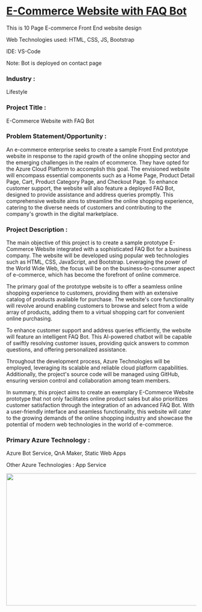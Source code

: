 # <a href="https://ashy-forest-0978d2910.azurestaticapps.net/index.html">E-Commerce Website with FAQ Bot</a>

This is 10 Page E-commerce Front End website design

Web Technologies used: HTML, CSS, JS, Bootstrap

IDE: VS-Code

Note: Bot is deployed on contact page

### Industry :
Lifestyle


### Project Title :
E-Commerce Website with FAQ Bot


### Problem Statement/Opportunity :
An e-commerce enterprise seeks to create a sample Front End prototype website in response to the rapid growth of the online shopping sector and the emerging challenges in the realm of ecommerce. They have opted for the Azure Cloud Platform to accomplish this goal. The envisioned website will encompass essential components such as a Home Page, Product Detail Page, Cart, Product Category Page, and Checkout Page. To enhance customer support, the website will also feature a deployed FAQ Bot, designed to provide assistance and address queries promptly. This comprehensive website aims to streamline the online shopping experience, catering to the diverse needs of customers and contributing to the company's growth in the digital marketplace.

### Project Description :
The main objective of this project is to create a sample prototype E-Commerce Website integrated with a sophisticated FAQ Bot for a business company. The website will be developed using popular web technologies such as HTML, CSS, JavaScript, and Bootstrap. Leveraging the power of the World Wide Web, the focus will be on the business-to-consumer aspect of e-commerce, which has become the forefront of online commerce.

The primary goal of the prototype website is to offer a seamless online shopping experience to customers, providing them with an extensive catalog of products available for purchase. The website's core functionality will revolve around enabling customers to browse and select from a wide array of products, adding them to a virtual shopping cart for convenient online purchasing.

To enhance customer support and address queries efficiently, the website will feature an intelligent FAQ Bot. This AI-powered chatbot will be capable of swiftly resolving customer issues, providing quick answers to common questions, and offering personalized assistance.

Throughout the development process, Azure Technologies will be employed, leveraging its scalable and reliable cloud platform capabilities. Additionally, the project's source code will be managed using GitHub, ensuring version control and collaboration among team members.

In summary, this project aims to create an exemplary E-Commerce Website prototype that not only facilitates online product sales but also prioritizes customer satisfaction through the integration of an advanced FAQ Bot. With a user-friendly interface and seamless functionality, this website will cater to the growing demands of the online shopping industry and showcase the potential of modern web technologies in the world of e-commerce.


### Primary Azure Technology :
Azure Bot Service, QnA Maker, Static Web Apps


Other Azure Technologies :
App Service

<a href="https://futurereadytalent.in/"><p align= "center"><img src="https://github.com/ROHAN0011/Microsoft-Future-Ready-Talent-Internship-Project/blob/5ae1e52f4f4236d8ca92ea9189794835ce087467/FRT.jpeg" width="700" height= "350"></p></a>  
